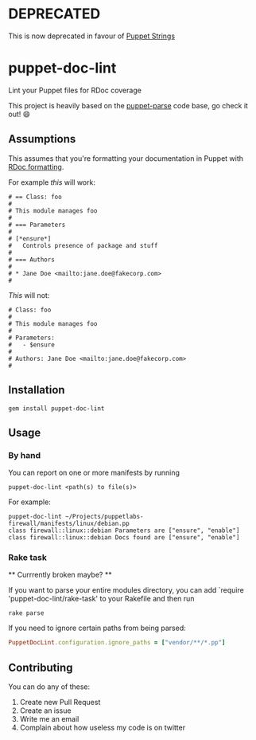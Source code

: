 # DEPRECATED

This is now deprecated in favour of [Puppet Strings](https://github.com/puppetlabs/puppetlabs-strings)

# puppet-doc-lint

Lint your Puppet files for RDoc coverage

This project is heavily based on the [puppet-parse](https://github.com/johanek/puppet-parse) code base, go check it out! :smile:

## Assumptions

This assumes that you're formatting your documentation in Puppet with [RDoc formatting](http://rdoc.sourceforge.net/doc/).

For example _this_ will work:

```Rdoc
# == Class: foo
#
# This module manages foo
#
# === Parameters
#
# [*ensure*]
#   Controls presence of package and stuff
#
# === Authors
#
# * Jane Doe <mailto:jane.doe@fakecorp.com>
#
```

_This_ will not:

```
# Class: foo
#
# This module manages foo
#
# Parameters:
# 	- $ensure
#
# Authors: Jane Doe <mailto:jane.doe@fakecorp.com>
#
```

## Installation

    gem install puppet-doc-lint

## Usage

### By hand

You can report on one or more manifests by running

    puppet-doc-lint <path(s) to file(s)>

For example:
  
```
puppet-doc-lint ~/Projects/puppetlabs-firewall/manifests/linux/debian.pp
class firewall::linux::debian Parameters are ["ensure", "enable"]
class firewall::linux::debian Docs found are ["ensure", "enable"]
```

### Rake task

** Currrently broken maybe? **

If you want to parse your entire modules directory, you can add
`require 'puppet-doc-lint/rake-task' to your Rakefile and then run

    rake parse

If you need to ignore certain paths from being parsed:

``` ruby
PuppetDocLint.configuration.ignore_paths = ["vendor/**/*.pp"]
```

## Contributing

You can do any of these:

1. Create new Pull Request
2. Create an issue
3. Write me an email
4. Complain about how useless my code is on twitter

